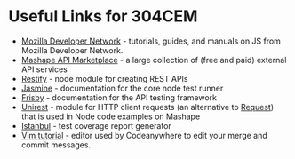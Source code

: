 # Useful Links for 304CEM

* [Mozilla Developer Network](https://developer.mozilla.org/en-US/docs/Web/JavaScript) - tutorials, guides, and manuals on JS from Mozilla Developer Network.
* [Mashape API Marketplace](https://market.mashape.com/) - a large collection of (free and paid) external API services
* [Restify](http://restify.com/) - node module for creating REST APIs
* [Jasmine](http://jasmine.github.io/2.5/introduction) - documentation for the core node test runner
* [Frisby](http://frisbyjs.com/docs/api/) - documentation for the API testing framework
* [Unirest](http://unirest.io/nodejs.html) - module for HTTP client requests (an alternative to [Request](https://www.npmjs.com/package/request)) that is used in Node code examples on Mashape
* [Istanbul](https://github.com/gotwarlost/istanbul) - test coverage report generator
* [Vim tutorial](https://linuxconfig.org/vim-tutorial) - editor used by Codeanywhere to edit your merge and commit messages.
